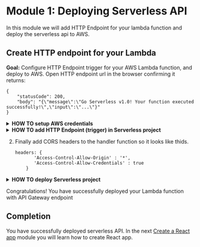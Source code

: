 # Module 1: Deploying Serverless API

In this module we will add HTTP Endpoint for your lambda function and deploy the serverless api to AWS.

## Create HTTP endpoint for your Lambda

**Goal:** Configure HTTP Endpoint trigger for your AWS Lambda function, and deploy to AWS. Open HTTP endpoint url in the browser confirming it returns:

```
{
    "statusCode": 200,
    "body": "{\"message\":\"Go Serverless v1.0! Your function executed successfully!\",\"input\":\"...\"}"
}
```

<details>
<summary><b>HOW TO setup AWS credentials</b></summary><p>

* By using AWS CLI, if you have it installed, by running:

    `aws configure`

* By setting environment variables: `AWS_ACCESS_KEY_ID`, `AWS_SECRET_ACCESS_KEY`, and `AWS_REGION`

    _Linux, macOS, or Unix_

    ```
    $ export AWS_ACCESS_KEY_ID=AKIAIOSFODNN7EXAMPLE
    $ export AWS_SECRET_ACCESS_KEY=wJalrXUtnFEMI/K7MDENG/bPxRfiCYEXAMPLEKEY
    $ export AWS_DEFAULT_REGION=eu-west-1
    ```

    _Windows_

    ```
    > set AWS_ACCESS_KEY_ID=AKIAIOSFODNN7EXAMPLE
    > set AWS_SECRET_ACCESS_KEY=wJalrXUtnFEMI/K7MDENG/bPxRfiCYEXAMPLEKEY
    > set AWS_DEFAULT_REGION=eu-west-1
    ```
</p></details>

<details>
<summary><b>HOW TO add HTTP Endpoint (trigger) in Serverless project</b></summary><p>

1. Set default `stage` and `region` in _serverless.yml_:

    ```yml
    provider:
      name: aws
      runtime: nodejs6.10
      stage: dev
      region: eu-west-1
    ```

    You can use `eu-west-1` or any other AWS region that support AWS Lambda and API Gateway.

1. Add HTTP Endpoint as a event trigger for your Lambda function by adding `events` section with `http` trigger in _serverless.yml_:

    ```yml
    functions:
      hello:
        handler: handler.hello
        events:
          - http:
              path: /hello
              method: get
              cors: true
    ```
</p></details>

2. Finally add CORS headers to the handler function so it looks like thids.

    ```
    headers: {
           'Access-Control-Allow-Origin' : '*',
           'Access-Control-Allow-Credentials' : true
        }
    ```

<details>
<summary><b>HOW TO deploy Serverless project</b></summary><p>

1. Run `deploy` serverless command:

    `npm run sls -- deploy`

    You can simplify this by adding `deploy` script to your `package.json`:

    ```json
    "scripts": {
      "deploy": "serverless deploy",
      "sls": "serverless"
    },
    ```

    Now you can deploy using:

    `npm run deploy`

    See more information about `deploy` command on [CLI documentation](https://serverless.com/framework/docs/providers/aws/cli-reference/deploy/) page.
    
1. Open deployed endpoint in the browser confirming it's returning valid response.
</p></details>
<p></p>

Congratulations! You have successfully deployed your Lambda function with API Gateway endpoint 

## Completion

You have successfully deployed serverless API. In the next [Create a React app](../2_React) module you will learn how to create React app.
